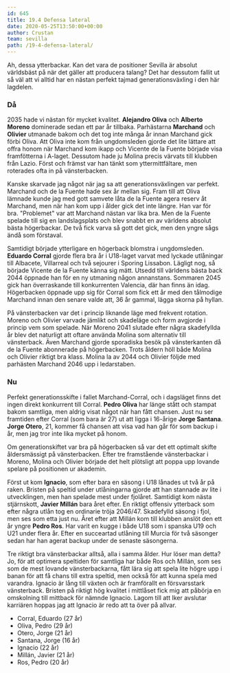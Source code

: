 ```yaml
---
id: 645
title: 19.4 Defensa lateral
date: 2020-05-25T13:50:00+00:00
author: Crustan
team: sevilla
path: /19-4-defensa-lateral/
---
```


Ah, dessa ytterbackar. Kan det vara de positioner Sevilla är absolut världsbäst på när det gäller att producera talang? Det har dessutom fallit ut så väl att vi alltid har en nästan perfekt tajmad generationsväxling i den här lagdelen. 

### Då

2035 hade vi nästan för mycket kvalitet. **Alejandro Oliva** och **Alberto Moreno** dominerade sedan ett par år tillbaka. Parhästarna **Marchand** och **Olivier** utmanade bakom och det tog inte många år innan Marchand gick förbi Oliva. Att Oliva inte kom från ungdomsleden gjorde det lite lättare att offra honom när Marchand kom ikapp och Vicente de la Fuente började visa framfötterna i A-laget. Dessutom hade ju Molina precis värvats till klubben från Lazio. Först och främst var han tänkt som yttermittfältare, men roterades ofta in på vänsterbacken.

Kanske skarvade jag något när jag sa att generationsväxlingen var perfekt. Marchand och de la Fuente hade sex år mellan sig. Fram till att Oliva lämnade kunde jag med gott samvete låta de la Fuente agera reserv åt Marchand, men när han kom upp i ålder gick det inte längre. Han var för bra. "Problemet" var att Marchand nästan var lika bra. Men de la Fuente spelade till sig en landslagsplats och blev snabbt en av världens absolut bästa högerbackar. De två fick varva så gott det gick, men den yngre sågs ändå som förstaval. 

Samtidigt började ytterligare en högerback blomstra i ungdomsleden. **Eduardo Corral** gjorde flera bra år i U18-laget varvat med lyckade utlåningar till Albacete, Villarreal och två sejourer i Sporing Lissabon. Lägligt nog, så började Vicente de la Fuente känna sig mätt. Utsedd till världens bästa back 2044 öppnade han för en ny utmaning någon annanstans. Sommaren 2045 gick han överraskande till konkurrenten Valencia, där han finns än idag. Högerbacken öppnade upp sig för Corral som fick ett år med den tålmodige Marchand innan den senare valde att, 36 år gammal, lägga skorna på hyllan.

På vänsterbacken var det i princip liknande läge med frekvent rotation. Moreno och Olivier varvade jämlikt och skadeläge och form avgjorde i princip vem som spelade. När Moreno 2041 slutade efter några skadefyllda år blev det naturligt att oftare använda Molina som alternativ till vänsterback. Även Marchand gjorde sporadiska besök på vänsterkanten då de la Fuente abonnerade på högerbacken. Trots åldern höll både Molina och Olivier riktigt bra klass. Molina la av 2044 och Olivier följde med parhästen Marchand 2046 upp i ledarstaben.

### Nu

Perfekt generationsskifte i fallet Marchand-Corral, och i dagsläget finns det ingen direkt konkurrent till Corral. **Pedro Oliva** har länge stått och stampat bakom samtliga, men aldrig visat något när han fått chansen. Just nu ser framtiden efter Corral (som bara är 27) ut att ligga i 16-årige **Jorge Santana**. **Jorge Otero**, 21, kommer få chansen att visa vad han går för som backup i år, men jag tror inte lika mycket på honom.

Om generationskiftet var bra på högerbacken så var det ett optimalt skifte åldersmässigt på vänsterbacken. Efter tre framstående vänsterbackar i Moreno, Molina och Olivier började det helt plötsligt att poppa upp lovande spelare på positionen ur akademin.

Först ut kom **Ignacio**, som efter bara en säsong i U18 lånades ut två år på raken. Bristen på speltid under utlåningarna gjorde att han stannade av lite i utvecklingen, men han spelade mest under fjolåret. Samtidigt kom nästa stjärnskott, **Javier Millán** bara året efter. En riktigt offensiv ytterback som efter några utlån tog en ordinarie tröja 2046/47. Skadefylld säsong i fjol, men ses som etta just nu. Året efter att Millán kom till klubben anslöt den ett år yngre **Pedro Ros**. Har varit en kugge i både U18 som i spanska U19 och U21 under flera år. Efter en succeartad utlåning till Murcia för två säsonger sedan har han agerat backup under de senaste säsongerna.

Tre riktigt bra vänsterbackar alltså, alla i samma ålder. Hur löser man detta? Jo, för att optimera speltiden för samtliga har både Ros och Millán, som ses som de mest lovande vänsterbackarna, fått lära sig att spela lite högre upp i banan för att få chans till extra speltid, men också för att kunna spela med varandra. Ignacio är lång till växten och är framförallt en försvarsstark vänsterback. Bristen på riktigt hög kvalitet i mittlåset fick mig att påbörja en omskolning till mittback för nämnde Ignacio. Lagom till att Iker avslutar karriären hoppas jag att Ignacio är redo att ta över på allvar.

- Corral, Eduardo (27 år)
- Oliva, Pedro (29 år)
- Otero, Jorge (21 år)
- Santana, Jorge (16 år)
- Ignacio (22 år)
- Millán, Javier (21 år)
- Ros, Pedro (20 år)